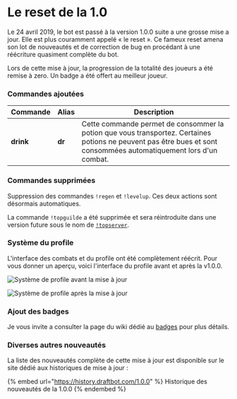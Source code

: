 # Le reset de la 1.0

Le 24 avril 2019, le bot est passé à la version 1.0.0 suite a une grosse mise a jour. Elle est plus couramment appelé « le reset ». Ce fameux reset amena son lot de nouveautés et de correction de bug en procédant à une réécriture quasiment complète du bot.

Lors de cette mise à jour, la progression de la totalité des joueurs a été remise à zero. Un badge a été offert au meilleur joueur.

### Commandes ajoutées

| Commande  | Alias  | Description                                                                                                                                                        |
| --------- | ------ | ------------------------------------------------------------------------------------------------------------------------------------------------------------------ |
| **drink** | **dr** | Cette commande permet de consommer la potion que vous transportez. Certaines potions ne peuvent pas être bues et sont consommées automatiquement lors d'un combat. |

### Commandes supprimées

Suppression des commandes `!regen` et `!levelup`. Ces deux actions sont désormais automatiques.

La commande `!topguilde` a été supprimée et sera réintroduite dans une version future sous le nom de [`!topserver`](broken-reference).

###  Système du profile

L'interface des combats et du profile ont été complètement réécrit. Pour vous donner un aperçu, voici l'interface du profile avant et après la v1.0.0.  

![Système de profile avant la mise à jour](https://vignette.wikia.nocookie.net/draftbot/images/2/29/Screenshot_\(48\).png/revision/latest/scale-to-width-down/617?cb=20200409185454\&path-prefix=fr)

![Système de profile après la mise à jour](https://vignette.wikia.nocookie.net/draftbot/images/f/f7/Screenshot_\(50\).png/revision/latest?cb=20200409190521\&path-prefix=fr)

### Ajout des badges 

Je vous invite a consulter la page du wiki dédié au [badges](../notions-avancees/badges.md) pour plus détails.

### Diverses autres nouveautés 

La liste des nouveautés complète de cette mise à jour est disponible sur le site dédié aux historiques de mise à jour :

{% embed url="https://history.draftbot.com/1.0.0" %}
Historique des nouveautés de la 1.0.0
{% endembed %}
